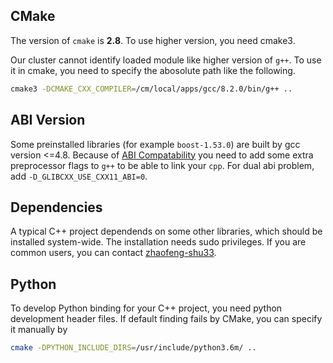 ## CMake

The version of `cmake` is **2.8**. To use higher version, you need cmake3.

Our cluster cannot identify loaded module like higher version of `g++`. To use
it in cmake, you need to specify the abosolute path like the following.
```bash
cmake3 -DCMAKE_CXX_COMPILER=/cm/local/apps/gcc/8.2.0/bin/g++ ..
```
## ABI Version

Some preinstalled libraries (for example `boost-1.53.0`) are built by gcc version <=4.8. Because of [ABI Compatability](https://gcc.gnu.org/onlinedocs/gcc-5.2.0/libstdc++/manual/manual/using_dual_abi.html) you need to add some extra preprocessor flags to `g++` to be able to link your `cpp`. For dual abi problem, add `-D_GLIBCXX_USE_CXX11_ABI=0`.

## Dependencies

A typical C++ project dependends on some other libraries, which should be
installed system-wide. The installation needs sudo privileges. If you are
common users, you can contact [zhaofeng-shu33](https://github.com/zhaofeng-shu33).

## Python

To develop Python binding for your C++ project, you need python development header files. If default finding fails by CMake, you can 
specify it manually by
```bash
cmake -DPYTHON_INCLUDE_DIRS=/usr/include/python3.6m/ ..
```